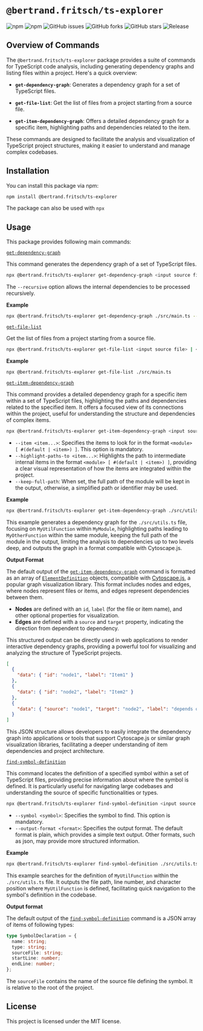 # `@bertrand.fritsch/ts-explorer`

![npm](https://img.shields.io/npm/v/@bertrand.fritsch/ts-explorer)
![npm](https://img.shields.io/npm/dw/@bertrand.fritsch/ts-explorer)
![GitHub issues](https://img.shields.io/github/issues/bertrandfritsch/ts-explorer)
![GitHub forks](https://img.shields.io/github/forks/bertrandfritsch/ts-explorer)
![GitHub stars](https://img.shields.io/github/stars/bertrandfritsch/ts-explorer)
![Release](https://github.com/bertrandfritsch/ts-explorer/actions/workflows/release.yml/badge.svg?branch=master)

## Overview of Commands

The `@bertrand.fritsch/ts-explorer` package provides a suite of commands for TypeScript code analysis, including generating dependency graphs and listing files within a project. Here's a quick overview:

- **`get-dependency-graph`**: Generates a dependency graph for a set of TypeScript files.

- **`get-file-list`**: Get the list of files from a project starting from a source file.

- **`get-item-dependency-graph`**: Offers a detailed dependency graph for a specific item, highlighting paths and dependencies related to the item.

These commands are designed to facilitate the analysis and visualization of TypeScript project structures, making it easier to understand and manage complex codebases.

## Installation

You can install this package via npm:

```bash
npm install @bertrand.fritsch/ts-explorer
```

The package can also be used with `npx`

## Usage
This package provides following main commands:  

[`get-dependency-graph`](command:_github.copilot.openSymbolFromReferences?%5B%7B%22%24mid%22%3A1%2C%22fsPath%22%3A%22c%3A%5C%5CUsers%5C%5CBertrand%5C%5Cwork%5C%5Cts-explorer%5C%5Cpackages%5C%5Cts%5C%5Csrc%5C%5Cget-dependency-graph.mts%22%2C%22_sep%22%3A1%2C%22external%22%3A%22file%3A%2F%2F%2Fc%253A%2FUsers%2FBertrand%2Fwork%2Fts-explorer%2Fpackages%2Fts%2Fsrc%2Fget-dependency-graph.mts%22%2C%22path%22%3A%22%2Fc%3A%2FUsers%2FBertrand%2Fwork%2Fts-explorer%2Fpackages%2Fts%2Fsrc%2Fget-dependency-graph.mts%22%2C%22scheme%22%3A%22file%22%7D%2C%7B%22line%22%3A0%2C%22character%22%3A0%7D%5D "packages/ts/src/get-dependency-graph.mts")

This command generates the dependency graph of a set of TypeScript files.

```bash
npx @bertrand.fritsch/ts-explorer get-dependency-graph <input source file> | <input json file> [--recursive]
```
The `--recursive` option allows the internal dependencies to be processed recursively.

**Example**

```bash
npx @bertrand.fritsch/ts-explorer get-dependency-graph ./src/main.ts --recursive
```
[`get-file-list`](command:_github.copilot.openSymbolFromReferences?%5B%7B%22%24mid%22%3A1%2C%22fsPath%22%3A%22c%3A%5C%5CUsers%5C%5CBertrand%5C%5Cwork%5C%5Cts-explorer%5C%5Cpackages%5C%5Cts%5C%5Csrc%5C%5Cget-file-list.mts%22%2C%22_sep%22%3A1%2C%22external%22%3A%22file%3A%2F%2F%2Fc%253A%2FUsers%2FBertrand%2Fwork%2Fts-explorer%2Fpackages%2Fts%2Fsrc%2Fget-file-list.mts%22%2C%22path%22%3A%22%2Fc%3A%2FUsers%2FBertrand%2Fwork%2Fts-explorer%2Fpackages%2Fts%2Fsrc%2Fget-file-list.mts%22%2C%22scheme%22%3A%22file%22%7D%2C%7B%22line%22%3A0%2C%22character%22%3A0%7D%5D "packages/ts/src/get-file-list.mts")

Get the list of files from a project starting from a source file.

```bash
npx @bertrand.fritsch/ts-explorer get-file-list <input source file> | <input json file>
```
**Example**

```bash
npx @bertrand.fritsch/ts-explorer get-file-list ./src/main.ts
```

[`get-item-dependency-graph`](command:_github.copilot.openSymbolFromReferences?%5B%7B%22%24mid%22%3A1%2C%22fsPath%22%3A%22c%3A%5C%5CUsers%5C%5CBertrand%5C%5Cwork%5C%5Cts-explorer%5C%5Cpackages%5C%5Cts%5C%5Csrc%5C%5Cget-dependency-graph.mts%22%2C%22_sep%22%3A1%2C%22external%22%3A%22file%3A%2F%2F%2Fc%253A%2FUsers%2FBertrand%2Fwork%2Fts-explorer%2Fpackages%2Fts%2Fsrc%2Fget-dependency-graph.mts%22%2C%22path%22%3A%22%2Fc%3A%2FUsers%2FBertrand%2Fwork%2Fts-explorer%2Fpackages%2Fts%2Fsrc%2Fget-dependency-graph.mts%22%2C%22scheme%22%3A%22file%22%7D%2C%7B%22line%22%3A0%2C%22character%22%3A0%7D%5D "packages/ts/src/get-dependency-graph.mts")

This command provides a detailed dependency graph for a specific item within a set of TypeScript files, highlighting the paths and dependencies related to the specified item. It offers a focused view of its connections within the project, useful for understanding the structure and dependencies of complex items.

```bash
npx @bertrand.fritsch/ts-explorer get-item-dependency-graph <input source file> | <input json file> [--item <item...>] [--highlight-paths-to <item...>] [--keep-full-path] [--output-format <format>] [--depth <depth>]
```

- `--item <item...>`: Specifies the items to look for in the format `<module> [ #(default | <item>) ]`. This option is mandatory.
- `--highlight-paths-to <item...>`: Highlights the path to intermediate internal items in the format `<module> [ #(default | <item>) ]`, providing a clear visual representation of how the items are integrated within the project.
- `--keep-full-path`: When set, the full path of the module will be kept in the output, otherwise, a simplified path or identifier may be used.

**Example**

```bash
npx @bertrand.fritsch/ts-explorer get-item-dependency-graph ./src/utils.ts --item "MyModule#MyUtilFunction" --highlight-paths-to "MyModule#MyOtherFunction" --keep-full-path
```

This example generates a dependency graph for the `./src/utils.ts` file, focusing on `MyUtilFunction` within `MyModule`, highlighting paths leading to `MyOtherFunction` within the same module, keeping the full path of the module in the output, limiting the analysis to dependencies up to two levels deep, and outputs the graph in a format compatible with Cytoscape.js.

**Output Format**

The default output of the [`get-item-dependency-graph`](command:_github.copilot.openSymbolFromReferences?%5B%7B%22%24mid%22%3A1%2C%22fsPath%22%3A%22c%3A%5C%5CUsers%5C%5CBertrand%5C%5Cwork%5C%5Cts-explorer%5C%5Cpackages%5C%5Cts%5C%5Csrc%5C%5Cget-dependency-graph.mts%22%2C%22_sep%22%3A1%2C%22external%22%3A%22file%3A%2F%2F%2Fc%253A%2FUsers%2FBertrand%2Fwork%2Fts-explorer%2Fpackages%2Fts%2Fsrc%2Fget-dependency-graph.mts%22%2C%22path%22%3A%22%2Fc%3A%2FUsers%2FBertrand%2Fwork%2Fts-explorer%2Fpackages%2Fts%2Fsrc%2Fget-dependency-graph.mts%22%2C%22scheme%22%3A%22file%22%7D%2C%7B%22line%22%3A0%2C%22character%22%3A0%7D%5D "packages/ts/src/get-dependency-graph.mts") command is formatted as an array of [`ElementDefinition`](https://js.cytoscape.org/#notation/elements-json) objects, compatible with [Cytoscape.js](https://js.cytoscape.org/), a popular graph visualization library. This format includes nodes and edges, where nodes represent files or items, and edges represent dependencies between them.

- **Nodes** are defined with an `id`, `label` (for the file or item name), and other optional properties for visualization.
- **Edges** are defined with a `source` and `target` property, indicating the direction from dependent to dependency.

This structured output can be directly used in web applications to render interactive dependency graphs, providing a powerful tool for visualizing and analyzing the structure of TypeScript projects.

```json
[
  {
    "data": { "id": "node1", "label": "Item1" }
  },
  {
    "data": { "id": "node2", "label": "Item2" }
  },
  {
    "data": { "source": "node1", "target": "node2", "label": "depends on" }
  }
]
```

This JSON structure allows developers to easily integrate the dependency graph into applications or tools that support Cytoscape.js or similar graph visualization libraries, facilitating a deeper understanding of item dependencies and project architecture.

[`find-symbol-definition`](command:_github.copilot.openSymbolFromReferences?%5B%7B%22%24mid%22%3A1%2C%22fsPath%22%3A%22c%3A%5C%5CUsers%5C%5CBertrand%5C%5Cwork%5C%5Cts-explorer%5C%5Cpackages%5C%5Cts%5C%5Csrc%5C%5Cfind-symbol-definition.mts%22%2C%22_sep%22%3A1%2C%22external%22%3A%22file%3A%2F%2F%2Fc%253A%2FUsers%2FBertrand%2Fwork%2Fts-explorer%2Fpackages%2Fts%2Fsrc%2Ffind-symbol-definition.mts%22%2C%22path%22%3A%22%2Fc%3A%2FUsers%2FBertrand%2Fwork%2Fts-explorer%2Fpackages%2Fts%2Fsrc%2Ffind-symbol-definition.mts%22%2C%22scheme%22%3A%22file%22%7D%2C%7B%22line%22%3A0%2C%22character%22%3A0%7D%5D "packages/ts/src/find-symbol-definition.mts")

This command locates the definition of a specified symbol within a set of TypeScript files, providing precise information about where the symbol is defined. It is particularly useful for navigating large codebases and understanding the source of specific functionalities or types.

```bash
npx @bertrand.fritsch/ts-explorer find-symbol-definition <input source file> [--symbol <symbol>] [--output-format <format>]
```

* `--symbol <symbol>`: Specifies the symbol to find. This option is mandatory.
* `--output-format <format>`: Specifies the output format. The default format is plain, which provides a simple text output. Other formats, such as json, may provide more structured information.

**Example**

```bash
npx @bertrand.fritsch/ts-explorer find-symbol-definition ./src/utils.ts --symbol "MyUtilFunction"
```

This example searches for the definition of `MyUtilFunction` within the `./src/utils.ts` file. It outputs the file path, line number, and character position where `MyUtilFunction` is defined, facilitating quick navigation to the symbol's definition in the codebase.

**Output format**

The default output of the [`find-symbol-definition`](command:_github.copilot.openSymbolFromReferences?%5B%7B%22%24mid%22%3A1%2C%22fsPath%22%3A%22c%3A%5C%5CUsers%5C%5CBertrand%5C%5Cwork%5C%5Cts-explorer%5C%5Cpackages%5C%5Cts%5C%5Csrc%5C%5Cfind-symbol-definition.mts%22%2C%22_sep%22%3A1%2C%22external%22%3A%22file%3A%2F%2F%2Fc%253A%2FUsers%2FBertrand%2Fwork%2Fts-explorer%2Fpackages%2Fts%2Fsrc%2Ffind-symbol-definition.mts%22%2C%22path%22%3A%22%2Fc%3A%2FUsers%2FBertrand%2Fwork%2Fts-explorer%2Fpackages%2Fts%2Fsrc%2Ffind-symbol-definition.mts%22%2C%22scheme%22%3A%22file%22%7D%2C%7B%22line%22%3A0%2C%22character%22%3A0%7D%5D "packages/ts/src/find-symbol-definition.mts") command is a JSON array of items of following types:

```ts
type SymbolDeclaration = {
  name: string;
  type: string;
  sourceFile: string;
  startLine: number;
  endLine: number;
};
```

The `sourceFile` contains the name of the source file defining the symbol. It is relative to the root of the project.

## License

This project is licensed under the MIT license.